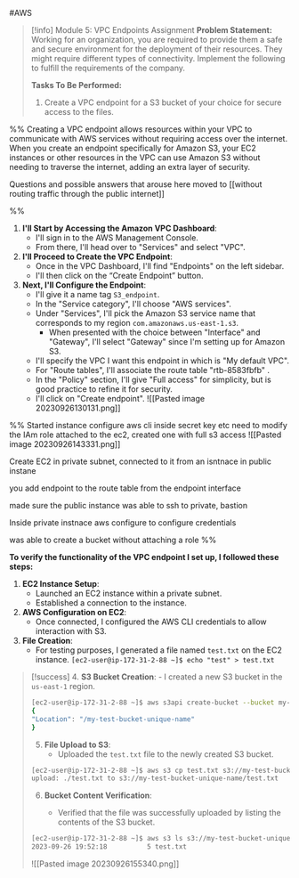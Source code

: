 #AWS
> [!info] Module 5: VPC Endpoints Assignment
> **Problem Statement:** 
> Working for an organization, you are required to provide them a safe and secure environment for the deployment of their resources. They might require different types of connectivity. Implement the following to fulfill the requirements of the company.
> 
> **Tasks To Be Performed:** 
> 1. Create a VPC endpoint for a S3 bucket of your choice for secure access to the files.

%%
Creating a VPC endpoint allows resources within your VPC to communicate with AWS services without requiring access over the internet. When you create an endpoint specifically for Amazon S3, your EC2 instances or other resources in the VPC can use Amazon S3 without needing to traverse the internet, adding an extra layer of security.

Questions and possible answers that arouse here moved to [[without routing traffic through the public internet]]

%%

1. **I'll Start by Accessing the Amazon VPC Dashboard**:
    - I'll sign in to the AWS Management Console.
    - From there, I'll head over to "Services" and select "VPC".
2. **I'll Proceed to Create the VPC Endpoint**:
    - Once in the VPC Dashboard, I'll find "Endpoints" on the left sidebar.
    - I'll then click on the “Create Endpoint” button.
3. **Next, I'll Configure the Endpoint**:
    - I'll give it a name tag `S3_endpoint`.
    - In the "Service category", I'll choose "AWS services".
    - Under "Services", I'll pick the Amazon S3 service name that corresponds to my region `com.amazonaws.us-east-1.s3`.
        - When presented with the choice between "Interface" and "Gateway", I'll select "Gateway" since I'm setting up for Amazon S3.
    - I'll specify the VPC I want this endpoint in which is "My default VPC".
    - For "Route tables", I'll associate the route table "rtb-8583fbfb" .
    - In the "Policy" section, I'll give "Full access" for simplicity, but is good practice to refine it for security.
    - I'll click on "Create endpoint".
    ![[Pasted image 20230926130131.png]]
      


%%
Started instance configure 
aws cli inside secret key etc
need to modify the IAm role attached to the ec2, created one with full s3 access
![[Pasted image 20230926143331.png]]


Create EC2 in private subnet, connected to it from an isntnace in public instane

you add endpoint to the route table from the endpoint interface

made sure the public instance was able to ssh to private, bastion

Inside private instnace aws configure to configure credentials

was able to create a bucket without attaching a role
%%


 **To verify the functionality of the VPC endpoint I set up, I followed these steps:**
 
 1. **EC2 Instance Setup**:
     - Launched an EC2 instance within a private subnet.
     - Established a connection to the instance.
 2. **AWS Configuration on EC2**:
     - Once connected, I configured the AWS CLI credentials to allow interaction with S3.
 3. **File Creation**:
     - For testing purposes, I generated a file named `test.txt` on the EC2 instance.
       `[ec2-user@ip-172-31-2-88 ~]$ echo "test" > test.txt`

> [!success] 
> 4. **S3 Bucket Creation**:
>     - I created a new S3 bucket in the `us-east-1` region.
> ```bash
> [ec2-user@ip-172-31-2-88 ~]$ aws s3api create-bucket --bucket my-test-bucket-unique-name --region us-east-1
> {
> "Location": "/my-test-bucket-unique-name"
> }
> ```
>     
> 5. **File Upload to S3**:
>     - Uploaded the `test.txt` file to the newly created S3 bucket.
> ```bash
> [ec2-user@ip-172-31-2-88 ~]$ aws s3 cp test.txt s3://my-test-bucket-unique-name/
> upload: ./test.txt to s3://my-test-bucket-unique-name/test.txt 
> ```
>     
> 6. **Bucket Content Verification**:
>     
>     - Verified that the file was successfully uploaded by listing the contents of the S3 bucket.
> ```bash
> [ec2-user@ip-172-31-2-88 ~]$ aws s3 ls s3://my-test-bucket-unique-name/
> 2023-09-26 19:52:18          5 test.txt
> ```
> ![[Pasted image 20230926155340.png]]
